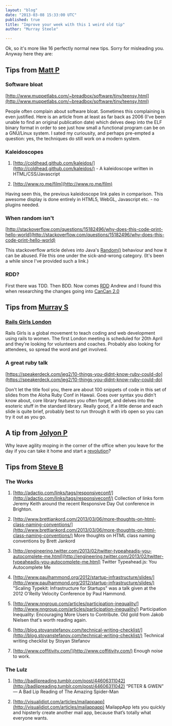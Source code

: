 ```yaml
---
layout: "blog"
date: "2013-03-08 15:33:00 UTC"
published: true
title: "Improve your week with this 1 weird old tip"
author: "Murray Steele"

---
```


Ok, so it's more like 16 perfectly normal new tips. Sorry for misleading you. Anyway here they are:   Tips from [Matt P](http://www.unboxedconsulting.com/people/matt-peperell) ------------------  ### Software bloat  [http://www.muppetlabs.com/~breadbox/software/tiny/teensy.html](http://www.muppetlabs.com/~breadbox/software/tiny/teensy.html)  People often complain about software bloat. Sometimes this complaining is even justified. Here is an article from at least as far back as 2006 (I've been unable to find an original publication date) which delves deep into the ELF binary format in order to see just how small a functional program can be on a GNU/Linux system. I sated my curiousity, and perhaps pre-empted a question: yes, the techniques do still work on a modern system.  ### Kaleidoscopes  1. [http://coldhead.github.com/kaleidos/](http://coldhead.github.com/kaleidos/) - A kaleidoscope written in HTML/CSS/Javascript  2. [http://www.ro.me/film](http://www.ro.me/film)  Having seen this, the previous kaleidoscope link pales in comparison. This awesome display is done entirely in HTML5, WebGL, Javascript etc. - no plugins needed.  ### When random isn't  [http://stackoverflow.com/questions/15182496/why-does-this-code-print-hello-world](http://stackoverflow.com/questions/15182496/why-does-this-code-print-hello-world)  This stackoverflow article delves into Java's [Random()](http://www.docjar.com/docs/api/java/util/Random.html) behaviour and how it can be abused. File this one under the sick-and-wrong category. (It's been a while since I've provided such a link.)  ### RDD?  First there was TDD. Then BDD. Now comes [RDD](http://tom.preston-werner.com/2010/08/23/readme-driven-development.html) Andrew and I found this when researching the changes going into [CanCan 2.0](https://github.com/ryanb/cancan/tree/2.0)    Tips from [Murray S](http://www.unboxedconsulting.com/people/murray-steele) --------------------  ### [Rails Girls London](http://railsgirls.com/london)  Rails Girls is a global movement to teach coding and web development using rails to women. The first London meeting is scheduled for 20th April and they're looking for volunteers and coaches. Probably also looking for attendees, so spread the word and get involved.   ### A great ruby talk  [https://speakerdeck.com/jeg2/10-things-you-didnt-know-ruby-could-do](https://speakerdeck.com/jeg2/10-things-you-didnt-know-ruby-could-do)  Don't let the title fool you, there are about 100 snippets of code in this set of slides from the Aloha Ruby Conf in Hawaii. Goes over syntax you didn't know about, core library features you often forget, and delves into the esoteric stuff in the standard library. Really good, if a little dense and each slide is quite brief, probably best to run through it with irb open so you can try it out as you go.  A tip from [Jolyon P](http://www.unboxedconsulting.com/people/jolyon-pawlyn) ---------------------  Why leave agility moping in the corner of the office when you leave for the day if you can take it home and start a [revolution](http://www.ted.com/talks/bruce\_feiler\_agile\_programming\_for\_your\_family.html)?  Tips from [Steve B](http://www.unboxedconsulting.com/people/steve-barnett) -------------------  ### The Works  1. [http://adactio.com/links/tags/responsiveconf/](http://adactio.com/links/tags/responsiveconf/) Collection of links form Jeremy Keith around the recent Responsive Day Out conference in Brighton.  2. [http://www.brettjankord.com/2013/03/06/more-thoughts-on-html-class-naming-conventions/](http://www.brettjankord.com/2013/03/06/more-thoughts-on-html-class-naming-conventions/) More thoughts on HTML class naming conventions by Brett Jankord   3. [http://engineering.twitter.com/2013/02/twitter-typeaheadjs-you-autocomplete-me.html](http://engineering.twitter.com/2013/02/twitter-typeaheadjs-you-autocomplete-me.html) Twitter Typeahead.js: You Autocomplete Me   4. [http://www.paulhammond.org/2012/startup-infrastructure/slides/](http://www.paulhammond.org/2012/startup-infrastructure/slides/) "Scaling Typekit: Infrastructure for Startups" was a talk given at the 2012 O'Reilly Velocity Conference by Paul Hammond.   5. [http://www.nngroup.com/articles/participation-inequality/](http://www.nngroup.com/articles/participation-inequality/) Participation Inequality: Encouraging More Users to Contribute. Old gold from Jakob Nielsen that's worth reading again.   6. [http://blog.stoyanstefanov.com/technical-writing-checklist/](http://blog.stoyanstefanov.com/technical-writing-checklist/) Technical writing checklist by Stoyan Stefanov  7. [http://www.coffitivity.com/](http://www.coffitivity.com/) Enough noise to work.  ### The Lulz  1. [http://badlipreading.tumblr.com/post/44606311042](http://badlipreading.tumblr.com/post/44606311042) “PETER & GWEN” — A Bad Lip Reading of The Amazing Spider-Man   2. [http://visualidiot.com/articles/mailappapp](http://visualidiot.com/articles/mailappapp) MailappApp lets you quickly and hipsterly create another mail app, because that’s totally what everyone wants.


